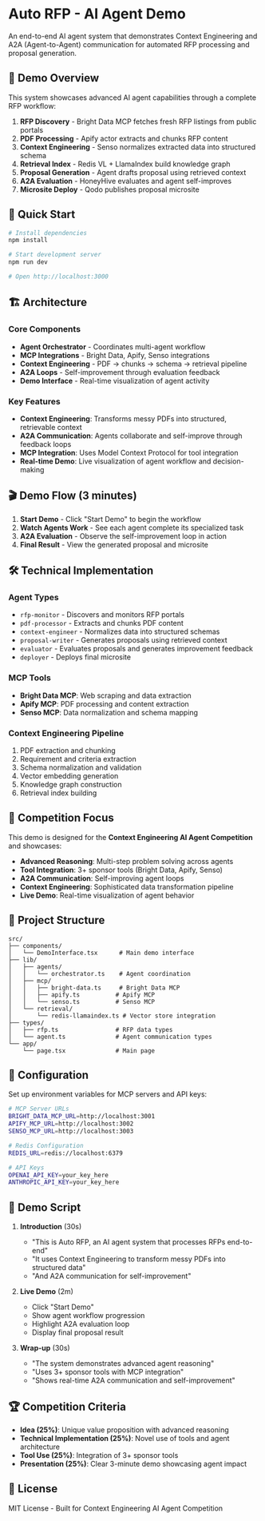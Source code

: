 # Auto RFP - AI Agent Demo

An end-to-end AI agent system that demonstrates Context Engineering and A2A (Agent-to-Agent) communication for automated RFP processing and proposal generation.

## 🎯 Demo Overview

This system showcases advanced AI agent capabilities through a complete RFP workflow:

1. **RFP Discovery** - Bright Data MCP fetches fresh RFP listings from public portals
2. **PDF Processing** - Apify actor extracts and chunks RFP content
3. **Context Engineering** - Senso normalizes extracted data into structured schema
4. **Retrieval Index** - Redis VL + LlamaIndex build knowledge graph
5. **Proposal Generation** - Agent drafts proposal using retrieved context
6. **A2A Evaluation** - HoneyHive evaluates and agent self-improves
7. **Microsite Deploy** - Qodo publishes proposal microsite

## 🚀 Quick Start

```bash
# Install dependencies
npm install

# Start development server
npm run dev

# Open http://localhost:3000
```

## 🏗️ Architecture

### Core Components

- **Agent Orchestrator** - Coordinates multi-agent workflow
- **MCP Integrations** - Bright Data, Apify, Senso integrations
- **Context Engineering** - PDF → chunks → schema → retrieval pipeline
- **A2A Loops** - Self-improvement through evaluation feedback
- **Demo Interface** - Real-time visualization of agent activity

### Key Features

- **Context Engineering**: Transforms messy PDFs into structured, retrievable context
- **A2A Communication**: Agents collaborate and self-improve through feedback loops
- **MCP Integration**: Uses Model Context Protocol for tool integration
- **Real-time Demo**: Live visualization of agent workflow and decision-making

## 🎬 Demo Flow (3 minutes)

1. **Start Demo** - Click "Start Demo" to begin the workflow
2. **Watch Agents Work** - See each agent complete its specialized task
3. **A2A Evaluation** - Observe the self-improvement loop in action
4. **Final Result** - View the generated proposal and microsite

## 🛠️ Technical Implementation

### Agent Types
- `rfp-monitor` - Discovers and monitors RFP portals
- `pdf-processor` - Extracts and chunks PDF content
- `context-engineer` - Normalizes data into structured schemas
- `proposal-writer` - Generates proposals using retrieved context
- `evaluator` - Evaluates proposals and generates improvement feedback
- `deployer` - Deploys final microsite

### MCP Tools
- **Bright Data MCP**: Web scraping and data extraction
- **Apify MCP**: PDF processing and content extraction
- **Senso MCP**: Data normalization and schema mapping

### Context Engineering Pipeline
1. PDF extraction and chunking
2. Requirement and criteria extraction
3. Schema normalization and validation
4. Vector embedding generation
5. Knowledge graph construction
6. Retrieval index building

## 🎯 Competition Focus

This demo is designed for the **Context Engineering AI Agent Competition** and showcases:

- **Advanced Reasoning**: Multi-step problem solving across agents
- **Tool Integration**: 3+ sponsor tools (Bright Data, Apify, Senso)
- **A2A Communication**: Self-improving agent loops
- **Context Engineering**: Sophisticated data transformation pipeline
- **Live Demo**: Real-time visualization of agent behavior

## 📁 Project Structure

```
src/
├── components/
│   └── DemoInterface.tsx      # Main demo interface
├── lib/
│   ├── agents/
│   │   └── orchestrator.ts    # Agent coordination
│   ├── mcp/
│   │   ├── bright-data.ts     # Bright Data MCP
│   │   ├── apify.ts          # Apify MCP
│   │   └── senso.ts          # Senso MCP
│   └── retrieval/
│       └── redis-llamaindex.ts # Vector store integration
├── types/
│   ├── rfp.ts                # RFP data types
│   └── agent.ts              # Agent communication types
└── app/
    └── page.tsx              # Main page
```

## 🔧 Configuration

Set up environment variables for MCP servers and API keys:

```bash
# MCP Server URLs
BRIGHT_DATA_MCP_URL=http://localhost:3001
APIFY_MCP_URL=http://localhost:3002
SENSO_MCP_URL=http://localhost:3003

# Redis Configuration
REDIS_URL=redis://localhost:6379

# API Keys
OPENAI_API_KEY=your_key_here
ANTHROPIC_API_KEY=your_key_here
```

## 🎪 Demo Script

1. **Introduction** (30s)
   - "This is Auto RFP, an AI agent system that processes RFPs end-to-end"
   - "It uses Context Engineering to transform messy PDFs into structured data"
   - "And A2A communication for self-improvement"

2. **Live Demo** (2m)
   - Click "Start Demo"
   - Show agent workflow progression
   - Highlight A2A evaluation loop
   - Display final proposal result

3. **Wrap-up** (30s)
   - "The system demonstrates advanced agent reasoning"
   - "Uses 3+ sponsor tools with MCP integration"
   - "Shows real-time A2A communication and self-improvement"

## 🏆 Competition Criteria

- **Idea (25%)**: Unique value proposition with advanced reasoning
- **Technical Implementation (25%)**: Novel use of tools and agent architecture
- **Tool Use (25%)**: Integration of 3+ sponsor tools
- **Presentation (25%)**: Clear 3-minute demo showcasing agent impact

## 📝 License

MIT License - Built for Context Engineering AI Agent Competition